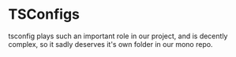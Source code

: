 # TSConfigs

tsconfig plays such an important role in our project, and is decently complex, so it sadly
deserves it's own folder in our mono repo.
